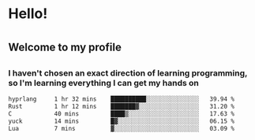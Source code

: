 
<h1>Hello!<h1>
<h2>Welcome to my profile<h2>
<h3>I haven't chosen an exact direction of learning programming, so I'm learning everything I can get my hands on</h3>

<!--START_SECTION:waka-->

```txt
hyprlang     1 hr 32 mins    ██████████░░░░░░░░░░░░░░░   39.94 %
Rust         1 hr 12 mins    ███████▓░░░░░░░░░░░░░░░░░   31.20 %
C            40 mins         ████▒░░░░░░░░░░░░░░░░░░░░   17.63 %
yuck         14 mins         █▓░░░░░░░░░░░░░░░░░░░░░░░   06.15 %
Lua          7 mins          ▓░░░░░░░░░░░░░░░░░░░░░░░░   03.09 %
```

<!--END_SECTION:waka-->
